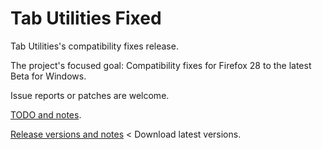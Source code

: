 # Tab Utilities Fixed
Tab Utilities's compatibility fixes release.

The project's focused goal: Compatibility fixes for Firefox 28 to the latest Beta for Windows.

Issue reports or patches are welcome.

[TODO and notes](https://github.com/yfdyh000/tabutils/wiki/TODO).

[Release versions and notes](https://github.com/yfdyh000/tabutils/releases) < Download latest versions.

